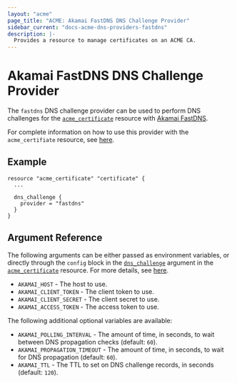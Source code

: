 ```yaml
---
layout: "acme"
page_title: "ACME: Akamai FastDNS DNS Challenge Provider"
sidebar_current: "docs-acme-dns-providers-fastdns"
description: |-
  Provides a resource to manage certificates on an ACME CA.
---
```


# Akamai FastDNS DNS Challenge Provider

The `fastdns` DNS challenge provider can be used to perform DNS challenges for
the [`acme_certificate`][resource-acme-certificate] resource with
[Akamai FastDNS][provider-service-page].

[resource-acme-certificate]: /docs/providers/acme/r/certificate.html
[provider-service-page]: https://www.akamai.com/us/en/products/cloud-security/fast-dns.jsp

For complete information on how to use this provider with the `acme_certifiate`
resource, see [here][resource-acme-certificate-dns-challenges].

[resource-acme-certificate-dns-challenges]: /docs/providers/acme/r/certificate.html#using-dns-challenges

## Example

```hcl
resource "acme_certificate" "certificate" {
  ...

  dns_challenge {
    provider = "fastdns"
  }
}
```

## Argument Reference

The following arguments can be either passed as environment variables, or
directly through the `config` block in the
[`dns_challenge`][resource-acme-certificate-dns-challenge-arg] argument in the
[`acme_certificate`][resource-acme-certificate] resource. For more details, see
[here][resource-acme-certificate-dns-challenges].

[resource-acme-certificate-dns-challenge-arg]: /docs/providers/acme/r/certificate.html#dns_challenge

* `AKAMAI_HOST` - The host to use.
* `AKAMAI_CLIENT_TOKEN` - The client token to use.
* `AKAMAI_CLIENT_SECRET` - The client secret to use.
* `AKAMAI_ACCESS_TOKEN` - The access token to use.

The following additional optional variables are available:

* `AKAMAI_POLLING_INTERVAL` - The amount of time, in seconds, to wait between
  DNS propagation checks (default: `60`).
* `AKAMAI_PROPAGATION_TIMEOUT` - The amount of time, in seconds, to wait for DNS
  propagation (default: `60`).
* `AKAMAI_TTL` - The TTL to set on DNS challenge records, in seconds (default:
  `120`).

